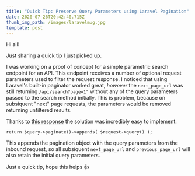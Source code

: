 ```yaml
---
title: "Quick Tip: Preserve Query Parameters using Laravel Pagination"
date: 2020-07-26T20:42:40.715Z
thumb_img_path: /images/laravelmug.jpg
template: post
---
```

Hi all!

Just sharing a quick tip I just picked up. 

I was working on a proof of concept for a simple parametric search endpoint for an API. This endpoint receives a number of optional request parameters used to filter the request response. I noticed that using Laravel's built-in paginator worked great, *however* the `next_page_url` was still returning `/api/search?page=1"` without any of the query parameters passed to the search method initially. This is problem, because on subsiquent "next" page requests, the parameters would be removed returning unfiltered results.

Thanks to [this response](https://stackoverflow.com/a/38402859) the solution was incredibly easy to implement:

```
return $query->paginate()->appends( $request->query() );
```

This appends the pagination object with the query parameters from the inbound request, so all subsiquent `next_page_url` and `previous_page_url` will also retain the initial query parameters.

Just a quick tip, hope this helps 👍